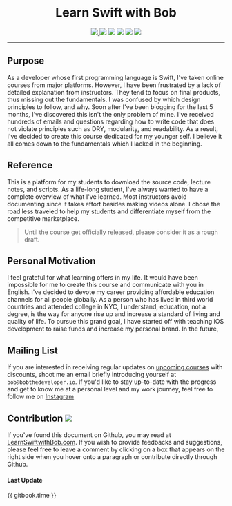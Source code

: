 
<div align="center">
<strong><h1>Learn Swift with Bob</h1></strong>
</div>

<p align="center">
<a href="https://www.bobthedeveloper.io"><img src="https://img.shields.io/badge/Instructor-Bob Lee-CE1312.svg"</a>
 <a><img src="https://img.shields.io/badge/Langauge-Swift_3.1-E73A05.svg?style=flat"></a>
 <a><img src="https://img.shields.io/badge/iOS-10.3-1E8CFD.svg?style=flat"></a>
 <a href="https://linkedin.com/in/bobthedev"><img src= "https://img.shields.io/badge/LinkedIn-Connect-233642.svg"></a>
<a href="https://blog.bobthedeveloper.io"><img src="https://img.shields.io/badge/Medium-Blog-19AA6E.svg"/></a>
<a><img src="https://img.shields.io/badge/Platform-Udemy-00A202.svg"/></a>
</p>
<hr>

## Purpose
As a developer whose first programming language is Swift, I've taken online courses from major platforms. However, I have been frustrated by a lack of detailed explanation from instructors. They tend to focus on final products, thus missing out the fundamentals. I was confused by which design principles to follow, and why. Soon after I've been blogging for the last 5 months, I've discovered this isn't the only problem of mine. I've received hundreds of emails and questions regarding how to write code that does not violate principles such as DRY, modularity, and readability. As a result, I've decided to create this course dedicated for my younger self. I believe it all comes down to the fundamentals which I lacked in the beginning.

## Reference
This is a platform for my students to download the source code, lecture notes, and scripts. As a life-long student, I've always wanted to have a complete overview of what I've learned. Most instructors avoid documenting since it takes effort besides making videos alone. I chose the road less traveled to help my students and differentiate myself from the competitive marketplace.

> Until the course get officially released, please consider it as a rough draft.

## Personal Motivation
I feel grateful for what learning offers in my life. It would have been impossible for me to create this course and communicate with you in English. I've decided to devote my career providing affordable education channels for all people globally. As a person who has lived in third world countries and attended college in NYC, I understand, education, not a degree, is the way for anyone rise up and increase a standard of living and quality of life. To pursue this grand goal, I have started off with teaching iOS development to raise funds and increase my personal brand. In the future,

## Mailing List
If you are interested in receiving regular updates on [upcoming courses](ABOUT.md#course) with discounts, shoot me an email briefly introducing yourself at `bob@bobthedeveloper.io`. If you'd like to stay up-to-date with the progress and get to know me at a personal level and my work journey, feel free to follow me on [Instagram](https://instagram.com/bobthedev)

## Contribution [![](https://img.shields.io/badge/contributions-welcome-brightgreen.svg?style=flat)](https://github.com/bobthedev/Gitbook_Learn_Swift)

If you've found this document on Github, you may read at [LearnSwiftwithBob.com](https://learnswiftwithbob.com). If you wish to provide feedbacks and suggestions, please feel free to leave a comment by clicking on a box that appears on the right side when you hover onto a paragraph or contribute directly through Github.

#### Last Update
{{ gitbook.time }}
